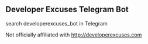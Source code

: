 ## Developer Excuses Telegram Bot


search developerexcuses_bot in Telegram

Not officially affiliated with http://developerexcuses.com